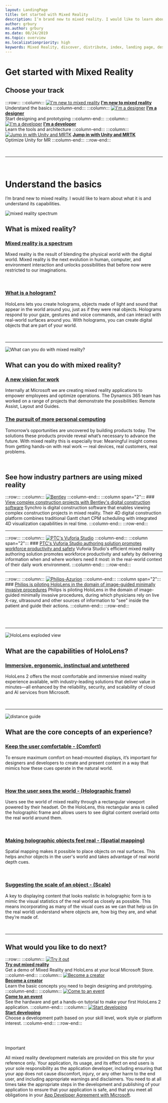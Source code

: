 ```yaml
---
layout: LandingPage
title: Get started with Mixed Reality
description: I’m brand new to mixed reality. I would like to learn about what it is and understand it’s capabilities.
author: grbury 
ms.author: grbury
ms.date: 08/24/2019
ms.topic: overview
ms.localizationpriority: high
keywords: Mixed Reality, discover, distribute, index, landing page, design, development, tutorials, sample apps, fundamentals, case studies, resources, HoloLens how-to, Open source projects
---
```


# Get started with Mixed Reality

## Choose your track


:::row:::
    :::column:::
       [![I'm new to mixed reality](images/Tile-New.jpg)](index.md#understand-the-basics)
        **[I'm new to mixed reality](index.md#understand-the-basics)**<br>
        Understand the basics
    :::column-end:::
    :::column:::
       [![I'm a designer](images/Tile-Create.jpg)](design.md)
        **[I'm a designer](design.md)**<br>
        Start designing and prototyping
    :::column-end:::
    :::column:::
       [![I'm a developer](images/Tile-Develop.jpg)](development.md)
        **[I'm a developer](development.md)**<br>
        Learn the tools and architecture
    :::column-end:::
    :::column:::
       [![Jump in with Unity and MRTK](images/Tile-JumpIn.jpg)](https://microsoft.github.io/MixedRealityToolkit-Unity/Documentation/GettingStartedWithTheMRTK.html)
        **[Jump in with Unity and MRTK](https://microsoft.github.io/MixedRealityToolkit-Unity/Documentation/GettingStartedWithTheMRTK.html)**<br>
        Optimize Unity for MR
    :::column-end:::
:::row-end:::


<br>

---

<br>

# Understand the basics

I’m brand new to mixed reality. I would like to learn about what it is and understand its capabilities.



![mixed reality spectrum](images/RWtpZ1.jpeg)

## What is mixed reality?


### [Mixed reality is a spectrum](mixed-reality.md)
Mixed reality is the result of blending the physical world with the digital world. Mixed reality is the next evolution in human, computer, and environment interaction and unlocks possibilities that before now were restricted to our imaginations.

<br>


### [What is a hologram?](hologram.md)
HoloLens lets you create holograms, objects made of light and sound that appear in the world around you, just as if they were real objects. Holograms respond to your gaze, gestures and voice commands, and can interact with real-world surfaces around you. With holograms, you can create digital objects that are part of your world.

<br>


---


![What can you do with mixed reality?](images/HLS19_remoteAssistHologram_001.jpg)

## What can you do with mixed reality?

### [A new vision for work](https://dynamics.microsoft.com/en-us/mixed-reality/overview/)
Internally at Microsoft we are creating mixed reality applications to empower employees and optimize operations. The Dynamics 365 team has worked on a range of projects that demonstrate the possibilities: Remote Assist, Layout and Guides.
<br>

### [The pursuit of more personal computing](case-study-the-pursuit-of-more-personal-computing.md)
Tomorrow’s opportunities are uncovered by building products today. The solutions these products provide reveal what’s necessary to advance the future. With mixed reality this is especially true: Meaningful insight comes from getting hands-on with real work — real devices, real customers, real problems.


<br>



## See how industry partners are using mixed reality


:::row:::
    :::column:::
       [![Bentley](images/Bentley-Synchro1.jpg)](https://binged.it/31AR3kP)
    :::column-end:::
    :::column span="2":::
        ### [View complex construction projects with Bentley's digital construction software](https://binged.it/31AR3kP)
        Synchro is digital construction software that enables viewing complex construction projects in mixed reality. Their 4D digital construction platform combines traditional Gantt chart CPM scheduling with integrated 4D visualization capabilities in real time.
    :::column-end:::
:::row-end:::

---

:::row:::
    :::column:::
       [![PTC's Vuforia Studio](images/PTC-Vuforia-Studio1.jpg)](https://binged.it/31ARrjh)
    :::column-end:::
    :::column span="2":::
        ### [PTC's Vuforia Studio authoring solution promotes workforce productivity and safety](https://binged.it/31ARrjh)
        Vuforia Studio's efficient mixed reality authoring solution promotes workforce productivity and safety by delivering information when and where workers need it most: in the real-world context of their daily work environment.
    :::column-end:::
:::row-end:::

---

:::row:::
    :::column:::
       [![Philips-Azurion](images/Philips-Azurion1.jpg)](https://binged.it/31B1RiR)
    :::column-end:::
    :::column span="2":::
        ### [Philips is piloting HoloLens in the domain of image-guided minimally invasive procedures](https://binged.it/31B1RiR)
        Philips is piloting HoloLens in the domain of image-guided minimally invasive procedures, during which physicians rely on live X-ray, ultrasound and other sources of information to "see" inside the patient and guide their actions.
    :::column-end:::
:::row-end:::

<br>

<br>

---


![HoloLens exploded view](images/HoloLens2_ExplodedView_8k.png)

## What are the capabilities of HoloLens?

### [Immersive, ergonomic, instinctual and untethered](https://www.microsoft.com/en-us/hololens/hardware)

HoloLens 2 offers the most comfortable and immersive mixed reality experience available, with industry-leading solutions that deliver value in minutes—all enhanced by the reliability, security, and scalability of cloud and AI services from Microsoft.

<br>

---



![distance guide](images/text_in_unity_viewingangle.jpg)

## What are the core concepts of an experience?

### [Keep the user comfortable - (Comfort)](comfort.md)
To ensure maximum comfort on head-mounted displays, it’s important for designers and developers to create and present content in a way that mimics how these cues operate in the natural world.

<br>

### [How the user sees the world - (Holographic frame)](holographic-frame.md)
Users see the world of mixed reality through a rectangular viewport powered by their headset. On the HoloLens, this rectangular area is called the holographic frame and allows users to see digital content overlaid onto the real world around them.

<br>

### [Making holographic objects feel real - (Spatial mapping)](spatial-mapping.md)
Spatial mapping makes it possible to place objects on real surfaces. This helps anchor objects in the user's world and takes advantage of real world depth cues.

<br>

### [Suggesting the scale of an object - (Scale)](scale.md)
A key to displaying content that looks realistic in holographic form is to mimic the visual statistics of the real world as closely as possible. This means incorporating as many of the visual cues as we can that help us (in the real world) understand where objects are, how big they are, and what they’re made of.


<br>

---

## What would you like to do next?


:::row:::
    :::column:::
       [![Try it out](images/icon-hololensuser.jpg)](https://www.microsoft.com/en-us/windows/windows-mixed-reality?icid=SSM_Search_Promo_XCat_WindowsMixedReality_CTA1#storelocator)<br>
        **[Try out mixed reality](https://www.microsoft.com/en-us/windows/windows-mixed-reality?icid=SSM_Search_Promo_XCat_WindowsMixedReality_CTA1#storelocator)**<br>
        Get a demo of Mixed Reality and HoloLens at your local Microsoft Store. 
    :::column-end:::
    :::column:::
        [![Become a creator](images/icon-design.jpg)](design.md)<br>
        **[Become a creator](design.md)**<br>
        Learn the basic concepts you need to begin designing and prototyping.
    :::column-end:::
    :::column:::
        [![Come to an event](images/icon-calendar.jpg)](sf-academy-events.md)<br>
        **[Come to an event](sf-academy-events.md)**<br>
        See the hardware and get a hands-on tutorial to make your first HoloLens 2 application.
    :::column-end:::
    :::column:::
        [![Start developing](images/icon-developer.jpg)](development.md)<br>
        **[Start developing](development.md)**<br>
        Choose a development path based on your skill level, work style or platform interest.
    :::column-end:::
:::row-end:::


<br>

<br>



>[!IMPORTANT]
>All mixed reality development materials are provided on this site for your reference only. Your application, its usage, and its effect on end users is your sole responsibility as the application developer, including ensuring that your app does not cause discomfort, injury, or any other harm to the end user, and including appropriate warnings and disclaimers. You need to at all times take the appropriate steps in the development and publishing of your application to ensure that your application is safe, and that you meet all obligations in your [App Developer Agreement with Microsoft](https://docs.microsoft.com/legal/windows/agreements/app-developer-agreement). 
